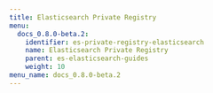 ```yaml
---
title: Elasticsearch Private Registry
menu:
  docs_0.8.0-beta.2:
    identifier: es-private-registry-elasticsearch
    name: Elasticsearch Private Registry
    parent: es-elasticsearch-guides
    weight: 10
menu_name: docs_0.8.0-beta.2
---
```

